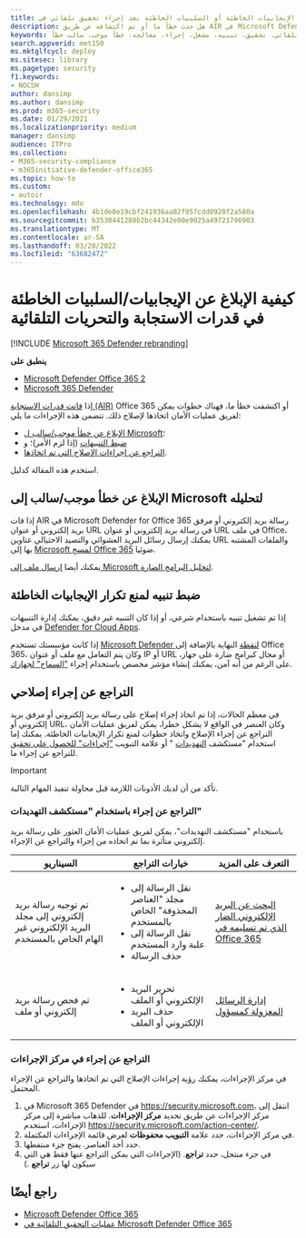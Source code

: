 ```yaml
---
title: كيفية الإبلاغ عن الإيجابيات الخاطئة أو السلبيات الخاطئة بعد إجراء تحقيق تلقائي في Microsoft Defender Office 365
description: هل حدث خطأ ما أو تم اكتشافه عن طريق AIR في Microsoft Defender Office 365؟ تعرف على كيفية إرسال الإيجابيات الخاطئة أو السلبيات الخاطئة إلى Microsoft لتحليلها.
keywords: تلقائي، تحقيق، تنبيه، مشغل، إجراء، معالجة، خطأ موجب، سالب خطأ
search.appverid: met150
ms.mktglfcycl: deploy
ms.sitesec: library
ms.pagetype: security
f1.keywords:
- NOCSH
author: dansimp
ms.author: dansimp
ms.prod: m365-security
ms.date: 01/29/2021
ms.localizationpriority: medium
manager: dansimp
audience: ITPro
ms.collection:
- M365-security-compliance
- m365initiative-defender-office365
ms.topic: how-to
ms.custom:
- autoir
ms.technology: mdo
ms.openlocfilehash: 4b1de0e19cbf241936aa02f957cdd0920f2a580a
ms.sourcegitcommit: b3530441288b2bc44342e00e9025a49721796903
ms.translationtype: MT
ms.contentlocale: ar-SA
ms.lasthandoff: 03/20/2022
ms.locfileid: "63682472"
---
```

# <a name="how-to-report-false-positivesnegatives-in-automated-investigation-and-response-capabilities"></a>كيفية الإبلاغ عن الإيجابيات/السلبيات الخاطئة في قدرات الاستجابة والتحريات التلقائية

[!INCLUDE [Microsoft 365 Defender rebranding](../includes/microsoft-defender-for-office.md)]

**ينطبق على**
- [Microsoft Defender Office 365 2](defender-for-office-365.md)
- [Microsoft 365 Defender](../defender/microsoft-365-defender.md)

إذا [فاتت قدرات الاستجابة (AIR)](automated-investigation-response-office.md) Office 365 أو اكتشفت خطأ ما، فهناك خطوات يمكن لفريق عمليات الأمان اتخاذها لإصلاح ذلك. تتضمن هذه الإجراءات ما يلي:

- [الإبلاغ عن خطأ موجب/سالب ل Microsoft](#report-a-false-positivenegative-to-microsoft-for-analysis)؛
- [ضبط التنبيهات](#adjust-an-alert-to-prevent-false-positives-from-recurring) (إذا لزم الأمر)؛ و
- [التراجع عن إجراءات الإصلاح التي تم اتخاذها](#undo-a-remediation-action).

استخدم هذه المقالة كدليل.

## <a name="report-a-false-positivenegative-to-microsoft-for-analysis"></a>الإبلاغ عن خطأ موجب/سالب إلى Microsoft لتحليله

إذا فات AIR في Microsoft Defender for Office 365 رسالة بريد إلكتروني أو مرفق بريد إلكتروني أو عنوان URL في رسالة بريد إلكتروني أو عنوان URL في ملف Office، يمكنك إرسال رسائل البريد العشوائي والتصيد الاحتيالي عناوين URL والملفات المشتبه بها إلى [Microsoft لمسح Office 365](admin-submission.md) ضوئيا.

يمكنك أيضا [إرسال ملف إلى Microsoft لتحليل البرامج الضارة](https://www.microsoft.com/wdsi/filesubmission).

## <a name="adjust-an-alert-to-prevent-false-positives-from-recurring"></a>ضبط تنبيه لمنع تكرار الإيجابيات الخاطئة

إذا تم تشغيل تنبيه باستخدام شرعي، أو إذا كان التنبيه غير دقيق، يمكنك إدارة التنبيهات في مدخل [Defender for Cloud Apps](/cloud-app-security/managing-alerts).

إذا كانت مؤسستك تستخدم [Microsoft Defender لنقطة](/windows/security/threat-protection) النهاية بالإضافة إلى Office 365، وكان يتم التعامل مع ملف أو عنوان IP أو URL أو مجال كبرامج ضارة على جهاز، على الرغم من أنه آمن، يمكنك إنشاء مؤشر مخصص باستخدام إجراء ["السماح" لجهازك](/windows/security/threat-protection/microsoft-defender-atp/manage-indicators).

## <a name="undo-a-remediation-action"></a>التراجع عن إجراء إصلاحي

في معظم الحالات، إذا تم اتخاذ إجراء إصلاح على رسالة بريد إلكتروني أو مرفق بريد إلكتروني أو URL، وكان العنصر في الواقع لا يشكل خطرا، يمكن لفريق عمليات الأمان التراجع عن إجراء الإصلاح واتخاذ خطوات لمنع تكرار الإيجابيات الخاطئة. يمكنك إما استخدام "مستكشف [التهديدات](#undo-an-action-using-threat-explorer) " أو علامة التبويب ["إجراءات" للحصول على تحقيق](#undo-an-action-in-the-action-center) للتراجع عن إجراء ما.

> [!IMPORTANT]
> تأكد من أن لديك الأذونات اللازمة قبل محاولة تنفيذ المهام التالية.

### <a name="undo-an-action-using-threat-explorer"></a>التراجع عن إجراء باستخدام "مستكشف التهديدات"

باستخدام "مستكشف التهديدات"، يمكن لفريق عمليات الأمان العثور على رسالة بريد إلكتروني متأثرة بما تم اتخاذه من إجراء والتراجع عن الإجراء.

|السيناريو|خيارات التراجع|التعرف على المزيد|
|---|---|---|
|تم توجيه رسالة بريد إلكتروني إلى مجلد البريد الإلكتروني غير الهام الخاص بالمستخدم|<ul><li>نقل الرسالة إلى مجلد "العناصر المحذوفة" الخاص بالمستخدم</li><li>نقل الرسالة إلى علبة وارد المستخدم</li><li>حذف الرسالة</li></ul>|[البحث عن البريد الإلكتروني الضار الذي تم تسليمه في Office 365](investigate-malicious-email-that-was-delivered.md)|
|تم فحص رسالة بريد إلكتروني أو ملف|<ul><li>تحرير البريد الإلكتروني أو الملف</li><li> حذف البريد الإلكتروني أو الملف</li></ul>|[إدارة الرسائل المعزولة كمسؤول](manage-quarantined-messages-and-files.md)|

### <a name="undo-an-action-in-the-action-center"></a>التراجع عن إجراء في مركز الإجراءات

في مركز الإجراءات، يمكنك رؤية إجراءات الإصلاح التي تم اتخاذها والتراجع عن الإجراء المحتمل.

1. في Microsoft 365 Defender في <https://security.microsoft.com>، انتقل إلى مركز الإجراءات عن طريق تحديد **مركز الإجراءات**. للذهاب مباشرة إلى مركز الإجراءات، استخدم <https://security.microsoft.com/action-center/>.
2. في مركز الإجراءات، حدد علامة **التبويب محفوظات** لعرض قائمة الإجراءات المكتملة.
3. حدد أحد العناصر. يفتح جزء منتفطها.
4. في جزء منتحل، حدد **تراجع**. (الإجراءات التي يمكن التراجع عنها فقط هي التي سيكون لها زر **تراجع** .)

## <a name="see-also"></a>راجع أيضًا

- [Microsoft Defender Office 365](defender-for-office-365.md)
- [عمليات التحقيق التلقائية في Microsoft Defender Office 365](office-365-air.md)
